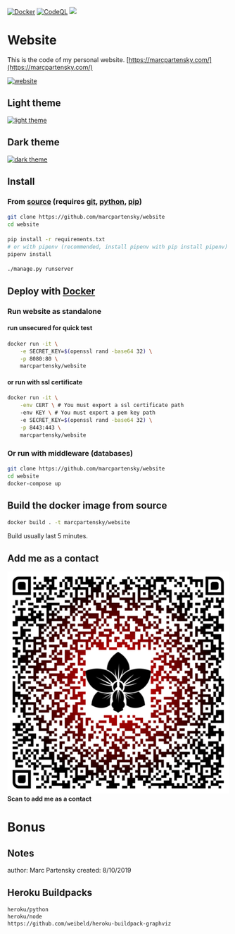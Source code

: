 [![Docker](https://github.com/MarcPartensky/Website/actions/workflows/docker-push.yml/badge.svg)](https://github.com/MarcPartensky/Website/actions/workflows/docker-push.yml)
[![CodeQL](https://github.com/MarcPartensky/Website/actions/workflows/codeql-analysis.yml/badge.svg)](https://github.com/MarcPartensky/Website/actions/workflows/codeql-analysis.yml)
<img src="https://img.shields.io/liberapay/goal/marcpartensky.svg?logo=liberapay">

# Website

This is the code of my personal website.
[https://marcpartensky.com/](https://marcpartensky.com/)

[![website](https://cdn.discordapp.com/attachments/507519157387132940/937471879776710676/website.png)](https://marcpartensky.com)


## Light theme
[![light theme](https://cdn.discordapp.com/attachments/507519157387132940/937472721015668766/website1.png)](https://marcpartensky.com)

## Dark theme
[![dark theme](https://cdn.discordapp.com/attachments/507519157387132940/937472943422849044/website2.png)](https://marcpartensky.com?theme=dark)

## Install

### From [source](https://github.com/MarcPartensky/Website) (requires [git](https://git-scm.com/), [python](https://www.python.org/), [pip](https://pip.pypa.io/en/stable/installing/))
```sh
git clone https://github.com/marcpartensky/website
cd website

pip install -r requirements.txt
# or with pipenv (recommended, install pipenv with pip install pipenv)
pipenv install

./manage.py runserver
```

## Deploy with [Docker](docker.com)

### Run website as standalone 

#### run unsecured for quick test
```sh
docker run -it \
	-e SECRET_KEY=$(openssl rand -base64 32) \
	-p 8080:80 \
	marcpartensky/website
```

#### or run with ssl certificate
```sh
docker run -it \
	-env CERT \ # You must export a ssl certificate path
	-env KEY \ # You must export a pem key path
	-e SECRET_KEY=$(openssl rand -base64 32) \
	-p 8443:443 \
	marcpartensky/website
```

### Or run with middleware (databases)
```sh
git clone https://github.com/marcpartensky/website
cd website
docker-compose up
```

## Build the docker image from source
```sh
docker build . -t marcpartensky/website
```
Build usually last 5 minutes.

## Add me as a contact
![qrcode](./static/qrcode.svg)
**Scan to add me as a contact**

# Bonus

## Notes
author: Marc Partensky
created: 8/10/2019

## Heroku Buildpacks

```
heroku/python
heroku/node
https://github.com/weibeld/heroku-buildpack-graphviz
```
